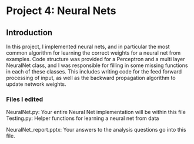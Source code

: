 # Project 4: Neural Nets

## Introduction

In this project, I implemented neural nets, and in particular the most common
algorithm for learning the correct weights for a neural net from examples. Code structure was
provided for a Perceptron and a multi layer NeuralNet class, and I was responsible for filling
in some missing functions in each of these classes. This includes writing code for the feed
forward processing of input, as well as the backward propagation algorithm to update network
weights.

### Files I edited

NeuralNet.py: Your entire Neural Net implementation will be within this file
Testing.py: Helper functions for learning a neural net from data

NeuralNet_report.pptx: Your answers to the analysis questions go into this file. 






